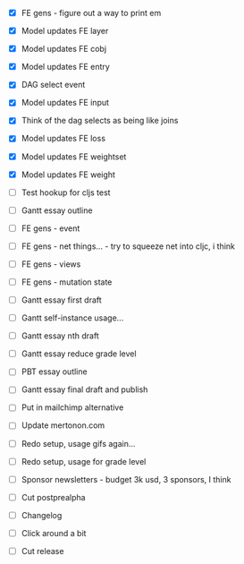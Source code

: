 - [x] FE gens - figure out a way to print em
- [x] Model updates FE layer
- [x] Model updates FE cobj
- [x] Model updates FE entry
- [x] DAG select event

- [x] Model updates FE input
- [x] Think of the dag selects as being like joins
- [x] Model updates FE loss

- [x] Model updates FE weightset
- [x] Model updates FE weight

- [ ] Test hookup for cljs test
- [ ] Gantt essay outline
- [ ] FE gens - event
- [ ] FE gens - net things... - try to squeeze net into cljc, i think
- [ ] FE gens - views
- [ ] FE gens - mutation state

- [ ] Gantt essay first draft
- [ ] Gantt self-instance usage...
- [ ] Gantt essay nth draft
- [ ] Gantt essay reduce grade level
- [ ] PBT essay outline

- [ ] Gantt essay final draft and publish
- [ ] Put in mailchimp alternative
- [ ] Update mertonon.com

- [ ] Redo setup, usage gifs again...
- [ ] Redo setup, usage for grade level
- [ ] Sponsor newsletters - budget 3k usd, 3 sponsors, I think
- [ ] Cut postprealpha
- [ ] Changelog
- [ ] Click around a bit
- [ ] Cut release
